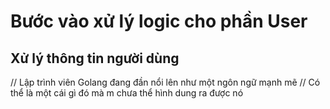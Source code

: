 # Bước vào xử lý logic cho phần User

## Xử lý thông tin người dùng

// Lập trình viên Golang đang đần nổi lên như một ngôn ngữ mạnh mẽ
// Có thể là một cái gì đó mà m chưa thể hình dung ra được nó
